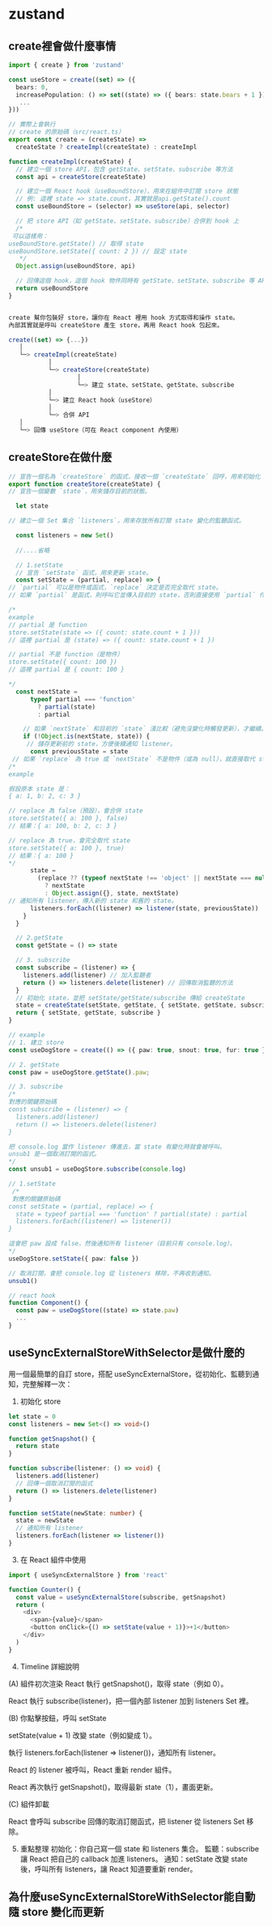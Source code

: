 # zustand

## create裡會做什麼事情

```ts
import { create } from 'zustand'

const useStore = create((set) => ({
  bears: 0,
  increasePopulation: () => set((state) => ({ bears: state.bears + 1 })),
   ...
}))

// 實際上會執行
// create 的原始碼（src/react.ts）
export const create = (createState) =>
  createState ? createImpl(createState) : createImpl

function createImpl(createState) {
  // 建立一個 store API，包含 getState、setState、subscribe 等方法
  const api = createStore(createState)

  // 建立一個 React hook（useBoundStore），用來在組件中訂閱 store 狀態
  // 例: 這裡 state => state.count，其實就是api.getState().count
  const useBoundStore = (selector) => useStore(api, selector)

  // 把 store API（如 getState、setState、subscribe）合併到 hook 上
  /*
 可以這樣用：
useBoundStore.getState() // 取得 state
useBoundStore.setState({ count: 2 }) // 設定 state
   */
  Object.assign(useBoundStore, api)

  // 回傳這個 hook，這個 hook 物件同時有 getState、setState、subscribe 等 API，可以在 component 外直接操作 store
  return useBoundStore
}


create 幫你包裝好 store，讓你在 React 裡用 hook 方式取得和操作 state。
內部其實就是呼叫 createStore 產生 store，再用 React hook 包起來。

create((set) => {...})
   │
   └─> createImpl(createState)
           │
           └─> createStore(createState)
                   │
                   └─> 建立 state、setState、getState、subscribe
           │
           └─> 建立 React hook（useStore）
           │
           └─> 合併 API
   │
   └─> 回傳 useStore（可在 React component 內使用）

```
## createStore在做什麼

``` ts
// 宣告一個名為 `createStore` 的函式，接收一個 `createState` 回呼，用來初始化 state 和 actions
export function createStore(createState) {
// 宣告一個變數 `state`，用來儲存目前的狀態。

  let state

// 建立一個 Set 集合 `listeners`，用來存放所有訂閱 state 變化的監聽函式。

  const listeners = new Set()
  
  //....省略

  // 1.setState
  // 宣告 `setState` 函式，用來更新 state。
  const setState = (partial, replace) => {
// `partial` 可以是物件或函式，`replace` 決定是否完全取代 state。
// 如果 `partial` 是函式，則呼叫它並傳入目前的 state，否則直接使用 `partial` 作為下一個 state。

/*
example
// partial 是 function
store.setState(state => ({ count: state.count + 1 }))
// 這裡 partial 是 (state) => ({ count: state.count + 1 })

// partial 不是 function（是物件）
store.setState({ count: 100 })
// 這裡 partial 是 { count: 100 }

*/
  const nextState =
      typeof partial === 'function'
        ? partial(state)
        : partial

    // 如果 `nextState` 和目前的 `state` 淺比較（避免沒變化時觸發更新），才繼續。
    if (!Object.is(nextState, state)) {
     // 儲存更新前的 state，方便後續通知 listener。
      const previousState = state
 // 如果 `replace` 為 true 或 `nextState` 不是物件（或為 null），就直接取代 state；否則用淺拷貝合併舊 state 和新 state。
/*
example

假設原本 state 是：
{ a: 1, b: 2, c: 3 }

// replace 為 false（預設），會合併 state
store.setState({ a: 100 }, false)
// 結果：{ a: 100, b: 2, c: 3 }

// replace 為 true，會完全取代 state
store.setState({ a: 100 }, true)
// 結果：{ a: 100 }
*/
      state =
        (replace ?? (typeof nextState !== 'object' || nextState === null))
          ? nextState
          : Object.assign({}, state, nextState)
// 通知所有 listener，傳入新的 state 和舊的 state。
      listeners.forEach((listener) => listener(state, previousState))
    }
  }

  // 2.getState
  const getState = () => state

  // 3. subscribe
  const subscribe = (listener) => {
    listeners.add(listener) // 加入監聽者
    return () => listeners.delete(listener) // 回傳取消監聽的方法
  }
  // 初始化 state，並把 setState/getState/subscribe 傳給 createState
  state = createState(setState, getState, { setState, getState, subscribe })
  return { setState, getState, subscribe }
}

// example
// 1. 建立 store
const useDogStore = create(() => ({ paw: true, snout: true, fur: true }))

// 2. getState
const paw = useDogStore.getState().paw;

// 3. subscribe
/* 
對應的關鍵原始碼
const subscribe = (listener) => {
  listeners.add(listener)
  return () => listeners.delete(listener)
}

把 console.log 當作 listener 傳進去，當 state 有變化時就會被呼叫。
unsub1 是一個取消訂閱的函式。
*/
const unsub1 = useDogStore.subscribe(console.log)

// 1.setState
 /*
 對應的關鍵原始碼
const setState = (partial, replace) => {
  state = typeof partial === 'function' ? partial(state) : partial
  listeners.forEach((listener) => listener())
}

這會把 paw 設成 false，然後通知所有 listener（目前只有 console.log）。
*/
useDogStore.setState({ paw: false })

// 取消訂閱，會把 console.log 從 listeners 移除，不再收到通知。
unsub1()

// react hook
function Component() {
  const paw = useDogStore((state) => state.paw)
  ...
}

```

## useSyncExternalStoreWithSelector是做什麼的
用一個最簡單的自訂 store，搭配 useSyncExternalStore，從初始化、監聽到通知，完整解釋一次：

1. 初始化 store

``` ts
let state = 0
const listeners = new Set<() => void>()

function getSnapshot() {
  return state
}

function subscribe(listener: () => void) {
  listeners.add(listener)
  // 回傳一個取消訂閱的函式
  return () => listeners.delete(listener)
}

function setState(newState: number) {
  state = newState
  // 通知所有 listener
  listeners.forEach(listener => listener())
}
```
3. 在 React 組件中使用
```ts
import { useSyncExternalStore } from 'react'

function Counter() {
  const value = useSyncExternalStore(subscribe, getSnapshot)
  return (
    <div>
      <span>{value}</span>
      <button onClick={() => setState(value + 1)}>+1</button>
    </div>
  )
}
```
4. Timeline 詳細說明

(A) 組件初次渲染
React 執行 getSnapshot()，取得 state（例如 0）。

React 執行 subscribe(listener)，把一個內部 listener 加到 listeners Set 裡。

(B) 你點擊按鈕，呼叫 setState

setState(value + 1) 改變 state（例如變成 1）。

執行 listeners.forEach(listener => listener())，通知所有 listener。

React 的 listener 被呼叫，React 重新 render 組件。

React 再次執行 getSnapshot()，取得最新 state（1），畫面更新。

(C) 組件卸載

React 會呼叫 subscribe 回傳的取消訂閱函式，把 listener 從 listeners Set 移除。

5. 重點整理
初始化：你自己寫一個 state 和 listeners 集合。
監聽：subscribe 讓 React 把自己的 callback 加進 listeners。
通知：setState 改變 state 後，呼叫所有 listeners，讓 React 知道要重新 render。


## 為什麼useSyncExternalStoreWithSelector能自動隨 store 變化而更新
